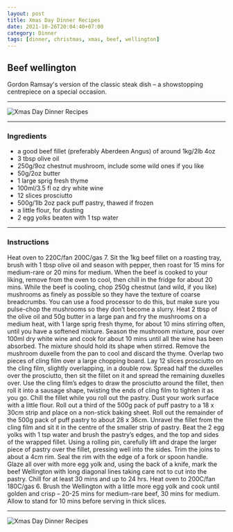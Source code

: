 ```yaml
---
layout: post
title: Xmas Day Dinner Recipes
date: 2021-10-26T20:04:40+07:00
category: Dinner
tags: [dinner, christmas, xmas, beef, wellington]
---
```


## Beef wellington

Gordon Ramsay's version of the classic steak dish – a showstopping centrepiece on a special occasion.

---

![Xmas Day Dinner Recipes](https://blogger.googleusercontent.com/img/a/AVvXsEiRvOE_uGnhuJoQtYIUfH8G5mTfz_wTOk_gjo9bwiQyIhyiihzmUqK8M9CnI3wscrfap0TIVCrTJA1uVcognt5bJp2c_Aqi4_e2hdCl9HPq6Dk3WWPMI8UCQKXL3We9GIdo7OlDmyWrs9w7Xm4Rq5g6JWBQhlmsL5ksdBwKQQlIM91RxRrKFw1WRf_w)

---

### Ingredients
* a good beef fillet (preferably Aberdeen Angus) of around 1kg/2lb 4oz
* 3 tbsp olive oil
* 250g/9oz chestnut mushroom, include some wild ones if you like
* 50g/2oz butter
* 1 large sprig fresh thyme
* 100ml/3.5 fl oz dry white wine
* 12 slices prosciutto
* 500g/1lb 2oz pack puff pastry, thawed if frozen
* a little flour, for dusting
* 2 egg yolks beaten with 1 tsp water

---

### Instructions
Heat oven to 220C/fan 200C/gas 7.
Sit the 1kg beef fillet on a roasting tray, brush with 1 tbsp olive oil and season with pepper, then roast for 15 mins for medium-rare or 20 mins for medium. When the beef is cooked to your liking, remove from the oven to cool, then chill in the fridge for about 20 mins.
While the beef is cooling, chop 250g chestnut (and wild, if you like) mushrooms as finely as possible so they have the texture of coarse breadcrumbs. You can use a food processor to do this, but make sure you pulse-chop the mushrooms so they don’t become a slurry.
Heat 2 tbsp of the olive oil and 50g butter in a large pan and fry the mushrooms on a medium heat, with 1 large sprig fresh thyme, for about 10 mins stirring often, until you have a softened mixture.
Season the mushroom mixture, pour over 100ml dry white wine and cook for about 10 mins until all the wine has been absorbed. The mixture should hold its shape when stirred.
Remove the mushroom duxelle from the pan to cool and discard the thyme.
Overlap two pieces of cling film over a large chopping board. Lay 12 slices prosciutto on the cling film, slightly overlapping, in a double row.
Spread half the duxelles over the prosciutto, then sit the fillet on it and spread the remaining duxelles over.
Use the cling film’s edges to draw the prosciutto around the fillet, then roll it into a sausage shape, twisting the ends of cling film to tighten it as you go.
Chill the fillet while you roll out the pastry.
Dust your work surface with a little flour. Roll out a third of the 500g pack of puff pastry to a 18 x 30cm strip and place on a non-stick baking sheet.
Roll out the remainder of the 500g pack of puff pastry to about 28 x 36cm.
Unravel the fillet from the cling film and sit it in the centre of the smaller strip of pastry.
Beat the 2 egg yolks with 1 tsp water and brush the pastry’s edges, and the top and sides of the wrapped fillet.
Using a rolling pin, carefully lift and drape the larger piece of pastry over the fillet, pressing well into the sides.
Trim the joins to about a 4cm rim. Seal the rim with the edge of a fork or spoon handle.
Glaze all over with more egg yolk and, using the back of a knife, mark the beef Wellington with long diagonal lines taking care not to cut into the pastry.
Chill for at least 30 mins and up to 24 hrs. Heat oven to 200C/fan 180C/gas 6.
Brush the Wellington with a little more egg yolk and cook until golden and crisp – 20-25 mins for medium-rare beef, 30 mins for medium. Allow to stand for 10 mins before serving in thick slices.

---

![Xmas Day Dinner Recipes](https://blogger.googleusercontent.com/img/a/AVvXsEhuQ8aUbJj1vUtlknx03gN6BbTVPjdRLHalqogi0-jS-jhRsGWO_Y8LmWKnqDtNfsQWTiRwJVURcjMkxif3aUx4ezCoq3sjQpjLzGMASN5g0H0gIeLj6rzR02ESgS_yFWUm1EezDkxRsjs6Cnjiy8TaX9VU8fNE4sbDRg2zbeIy8E0Cort-lD6JBmCb)